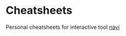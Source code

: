 # Cheatsheets

Personal cheatsheets for interactive tool [navi](https://github.com/denisidoro/navi)

